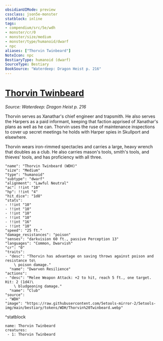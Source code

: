 ```yaml
---
obsidianUIMode: preview
cssclass: json5e-monster
statblock: inline
tags:
- compendium/src/5e/wdh
- monster/cr/0
- monster/size/medium
- monster/type/humanoid/dwarf
- npc
aliases: ["Thorvin Twinbeard"]
NoteIcon: npc
BestiaryType: humanoid (dwarf)
SourceType: Bestiary
BookSource: "Waterdeep: Dragon Heist p. 216"
---
```

# [Thorvin Twinbeard](2-Mechanics/CLI/bestiary/npc/thorvin-twinbeard-wdh.md)
*Source: Waterdeep: Dragon Heist p. 216*  

Thorvin serves as Xanathar's chief engineer and trapsmith. He also serves the Harpers as a paid informant, keeping that faction apprised of Xanathar's plans as well as he can. Thorvin uses the ruse of maintenance inspections to cover up secret meetings he holds with Harper spies in Skullport and elsewhere.

Thorvin wears iron-rimmed spectacles and carries a large, heavy wrench that doubles as a club. He also carries mason's tools, smith's tools, and thieves' tools, and has proficiency with all three.

```statblock
"name": "Thorvin Twinbeard (WDH)"
"size": "Medium"
"type": "humanoid"
"subtype": "dwarf"
"alignment": "Lawful Neutral"
"ac": !!int "10"
"hp": !!int "4"
"hit_dice": "1d8"
"stats":
- !!int "10"
- !!int "10"
- !!int "10"
- !!int "10"
- !!int "16"
- !!int "10"
"speed": "25 ft."
"damage_resistances": "poison"
"senses": "darkvision 60 ft., passive Perception 13"
"languages": "Common, Dwarvish"
"cr": "0"
"traits":
- "desc": "Thorvin has advantage on saving throws against poison and resistance to\
    \ poison damage."
  "name": "Dwarven Resilience"
"actions":
- "desc": "Melee Weapon Attack: +2 to hit, reach 5 ft., one target. Hit: 2 (1d4)\
    \ bludgeoning damage."
  "name": "Club"
"source":
- "WDH"
"image": "https://raw.githubusercontent.com/5etools-mirror-2/5etools-img/main/bestiary/tokens/WDH/Thorvin%20Twinbeard.webp"
```
^statblock

```encounter-table
name: Thorvin Twinbeard
creatures:
 - 1: Thorvin Twinbeard
```
